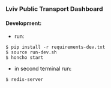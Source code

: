 ### Lviv Public Transport Dashboard

#### Development:

* run:
```
$ pip install -r requirements-dev.txt
$ source run-dev.sh
$ honcho start
```

* in second terminal run:
```
$ redis-server
```
